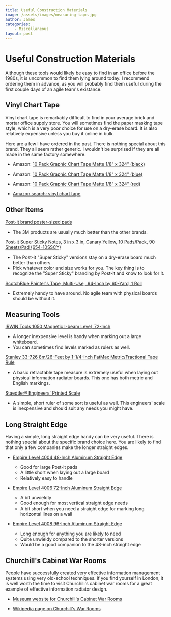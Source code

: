 ```yaml
---
title: Useful Construction Materials
image: /assets/images/measuring-tape.jpg
author: James
categories: 
    - Miscellaneous
layout: post
---
```


# Useful Construction Materials

Although these tools would likely be easy to find in an office before the 1980s, it is uncommon to find them lying around today. I recommend ordering them in advance, as you will probably find them useful during the first couple days of an agile team's existance. 

## Vinyl Chart Tape

Vinyl chart tape is remarkably difficult to find in your average brick and mortar office supply store. You will sometimes find the paper masking tape style, which is a very poor choice for use on a dry-erase board. It is also relatively expensive unless you buy it online in bulk.

Here are a few I have ordered in the past. There is nothing special about this brand. They all seem rather generic. I wouldn't be surprised if they are all made in the same factory somewhere.

+ Amazon: [10 Pack Graphic Chart Tape Matte 1/8" x 324" (black)](https://www.amazon.com/gp/product/B00LBHL8RU)

+ Amazon: [10 Pack Graphic Chart Tape Matte 1/8" x 324" (blue)](https://www.amazon.com/gp/product/B00LBHL9AQ)

+ Amazon: [10 Pack Graphic Chart Tape Matte 1/8" x 324" (red)](https://www.amazon.com/gp/product/B00LBHL8UC)

+ [Amazon search: vinyl chart tape](https://www.amazon.com/s?url=search-alias%3Daps&field-keywords=vinyl+chart+tape)

## Other Items

[Post-it brand poster-sized pads](https://www.amazon.com/Post-Self-Stick-Easel-Inches-30-Sheet/dp/B00006IA9F)
+ The 3M products are usually much better than the other brands.

[Post-it Super Sticky Notes, 3 in x 3 in, Canary Yellow, 10 Pads/Pack, 90 Sheets/Pad (654-10SSCY)](https://www.amazon.com/Post-Sticky-Canary-Yellow-654-10SSCY/dp/B002VL3DZK)
+ The Post-it "Super Sticky" versions stay on a dry-erase board much better than others.
+ Pick whatever color and size works for you. The key thing is to recognize the "Super Sticky" branding by Post-it and know to look for it.

[ScotchBlue Painter's Tape, Multi-Use, .94-Inch by 60-Yard, 1 Roll](https://www.amazon.com/gp/product/B00004Z4CP)
+ Extremely handy to have around. No agile team with physical boards should be without it.

## Measuring Tools

[IRWIN Tools 1050 Magnetic I-beam Level, 72-Inch](https://www.amazon.com/Tools-Magnetic-I-beam-72-Inch-1801097/dp/B005XUHG8G)
+ A longer inexpensive level is handy when marking out a large whiteboard.
+ You can sometimes find levels marked as rulers as well.

[Stanley 33-726 8m/26-Feet by 1-1/4-Inch FatMax Metric/Fractional Tape Rule](https://www.amazon.com/Stanley-33-726-26-Feet-4-Inch-Fractional/dp/B00009OYGK)
+ A basic retractable tape measure is extremely useful when laying out physical information radiator boards. This one has both metric and English markings.

[Staedtler&reg; Engineers' Printed Scale](https://www.amazon.com/Staedtler-R-Engineers-Printed-Scale/dp/B00006IAOX)
+ A simple, short ruler of some sort is useful as well. This engineers' scale is inexpensive and should suit any needs you might have.


## Long Straight Edge

Having a simple, long straight edge handy can be very useful. There is nothing special about the specific brand choice here. You are likely to find that only a few companies make the longer straight edges.

+ [Empire Level 4004 48-Inch Aluminum Straight Edge](https://www.amazon.com/Empire-Level-4004-Aluminum-Straight/dp/B00004YYFV)
  - Good for large Post-it pads
  - A little short when laying out a large board
  - Relatively easy to handle

+ [Empire Level 4006 72-Inch Aluminum Straight Edge](https://www.amazon.com/gp/product/B000ETYTKY/)
  - A bit unwieldly
  - Good enough for most vertical straight edge needs
  - A bit short when you need a straight edge for marking long horizontal lines on a wall

+ [Empire Level 4008 96-Inch Aluminum Straight Edge](https://www.amazon.com/gp/product/B0015YHEKO)
  - Long enough for anything you are likely to need
  - Quite unwieldy compared to the shorter versions
  - Would be a good companion to the 48-inch straight edge
  
  
## Churchill's Cabinet War Rooms
  
People have successfully created very effective information management systems using very old-school techniques. If you find yourself in London, it is well worth the time to visit Churchill's cabinet war rooms for a great example of effective information radiator design.
  
+ [Museum website for Churchill's Cabinet War Rooms](https://www.iwm.org.uk/exhibitions/churchill-war-rooms/cabinet-war-rooms)

+ [Wikipedia page on Churchill's War Rooms](https://en.wikipedia.org/wiki/Churchill_War_Rooms)
  
  

















